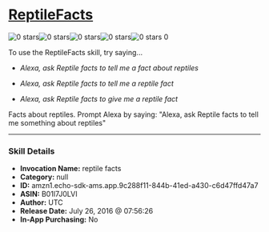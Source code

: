 # [ReptileFacts](http://alexa.amazon.com/#skills/amzn1.echo-sdk-ams.app.9c288f11-844b-41ed-a430-c6d47ffd47a7)
![0 stars](../../images/ic_star_border_black_18dp_1x.png)![0 stars](../../images/ic_star_border_black_18dp_1x.png)![0 stars](../../images/ic_star_border_black_18dp_1x.png)![0 stars](../../images/ic_star_border_black_18dp_1x.png)![0 stars](../../images/ic_star_border_black_18dp_1x.png) 0

To use the ReptileFacts skill, try saying...

* *Alexa, ask Reptile facts to tell me a fact about reptiles*

* *Alexa, ask Reptile facts to tell me a reptile fact*

* *Alexa, ask Reptile facts to give me a reptile fact*

Facts about reptiles. Prompt Alexa by saying:
"Alexa, ask Reptile facts to tell me something about reptiles"

***

### Skill Details

* **Invocation Name:** reptile facts
* **Category:** null
* **ID:** amzn1.echo-sdk-ams.app.9c288f11-844b-41ed-a430-c6d47ffd47a7
* **ASIN:** B01I7J0LVI
* **Author:** UTC
* **Release Date:** July 26, 2016 @ 07:56:26
* **In-App Purchasing:** No
